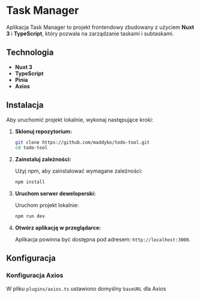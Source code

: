 # Task Manager

Aplikacja Task Manager to projekt frontendowy zbudowany z użyciem **Nuxt 3** i **TypeScript**, który pozwala na zarządzanie taskami i subtaskami.

## Technologia

- **Nuxt 3**
- **TypeScript**
- **Pinia**
- **Axios**

## Instalacja

Aby uruchomić projekt lokalnie, wykonaj następujące kroki:

1. **Sklonuj repozytorium:**

   ```bash
   git clone https://github.com/maddybo/todo-tool.git
   cd todo-tool
   ```

2. **Zainstaluj zależności:**

   Użyj npm, aby zainstalować wymagane zależności:

   ```bash
   npm install
   ```

3. **Uruchom serwer deweloperski:**

   Uruchom projekt lokalnie:

   ```bash
   npm run dev
   ```

4. **Otwórz aplikację w przeglądarce:**

   Aplikacja powinna być dostępna pod adresem: `http://localhost:3000`.

## Konfiguracja

### Konfiguracja Axios

W pliku `plugins/axios.ts` ustawiono domyślny `baseURL` dla Axios
